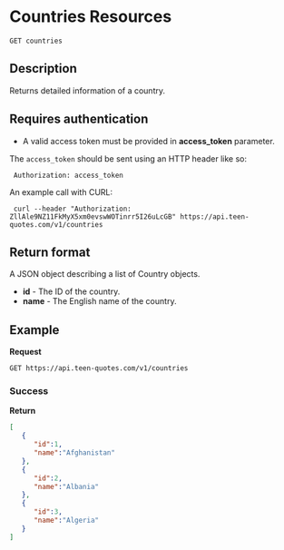 # Countries Resources

    GET countries

## Description
Returns detailed information of a country.

## Requires authentication
* A valid access token must be provided in **access_token** parameter.

The `access_token` should be sent using an HTTP header like so:

     Authorization: access_token

An example call with CURL:

     curl --header "Authorization: ZllAle9NZ11FkMyX5xm0evswWOTinrr5I26uLcGB" https://api.teen-quotes.com/v1/countries

## Return format
A JSON object describing a list of Country objects.

- **id** - The ID of the country.
- **name** - The English name of the country.

## Example
**Request**

    GET https://api.teen-quotes.com/v1/countries

### Success
**Return**
``` json
[
   {
      "id":1,
      "name":"Afghanistan"
   },
   {
      "id":2,
      "name":"Albania"
   },
   {
      "id":3,
      "name":"Algeria"
   }
]
```